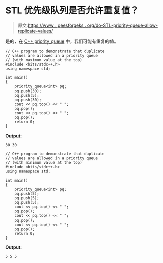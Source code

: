 # STL 优先级队列是否允许重复值？

> 原文:[https://www . geesforgeks . org/do-STL-priority-queue-allow-replicate-values/](https://www.geeksforgeeks.org/does-stl-priority-queue-allow-duplicate-values/)

是的，在 [C++ priority_queue](https://www.geeksforgeeks.org/priority-queue-in-cpp-stl/) 中，我们可能有重复的值。

```
// C++ program to demonstrate that duplicate
// values are allowed in a priority queue
// (with maximum value at the top)
#include <bits/stdc++.h>
using namespace std;

int main()
{
    priority_queue<int> pq;
    pq.push(30);
    pq.push(5);
    pq.push(30);
    cout << pq.top() << " ";
    pq.pop();
    cout << pq.top() << " ";
    pq.pop();
    return 0;
}
```

**Output:**

```
30 30

```

```
// C++ program to demonstrate that duplicate
// values are allowed in a priority queue
// (with minimum value at the top)
#include <bits/stdc++.h>
using namespace std;

int main()
{
    priority_queue<int> pq;
    pq.push(5);
    pq.push(5);
    pq.push(5);
    cout << pq.top() << " ";
    pq.pop();
    cout << pq.top() << " ";
    pq.pop();
    cout << pq.top() << " ";
    pq.pop();
    return 0;
}
```

**Output:**

```
5 5 5

```